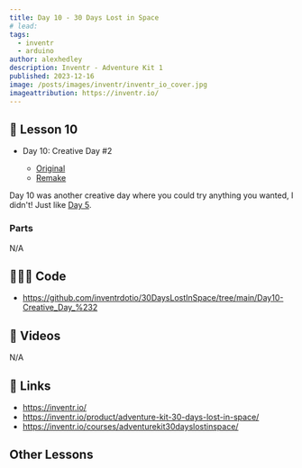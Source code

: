 ```yaml
---
title: Day 10 - 30 Days Lost in Space
# lead:
tags:
  - inventr
  - arduino
author: alexhedley
description: Inventr - Adventure Kit 1
published: 2023-12-16
image: /posts/images/inventr/inventr_io_cover.jpg
imageattribution: https://inventr.io/
---
```


<!-- # Day 10 - 30 Days Lost in Space - Inventr -->

## 🏫 Lesson 10

- Day 10: Creative Day #2

  - [Original](https://inventr.io/lessons/day-10/)
  - [Remake](https://inventr.io/lessons/day-10-2/)

Day 10 was another creative day where you could try anything you wanted, I didn't! Just like [Day 5](inventr-ak1-day5).

### Parts

N/A

## 👩🏻‍💻 Code

- https://github.com/inventrdotio/30DaysLostInSpace/tree/main/Day10-Creative_Day_%232

## 📼 Videos

N/A

## 🔗 Links

- https://inventr.io/
- https://inventr.io/product/adventure-kit-30-days-lost-in-space/
- https://inventr.io/courses/adventurekit30dayslostinspace/

## Other Lessons

<?# Markdown ?>
<?!^ "./../includes/posts/inventr-ak1.md" /?>
<?#/ Markdown ?>
